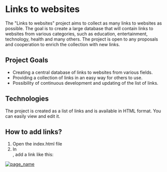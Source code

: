 # Links to websites

The "Links to websites" project aims to collect as many links to websites as possible. The goal is to create a large database that will contain links to websites from various categories, such as education, entertainment, technology, health and many others. The project is open to any proposals and cooperation to enrich the collection with new links.

## Project Goals

- Creating a central database of links to websites from various fields.
- Providing a collection of links in an easy way for others to use.
- Possibility of continuous development and updating of the list of links.

## Technologies

The project is created as a list of links and is available in HTML format. You can easily view and edit it.

## How to add links?

1. Open the index.html file
2. In <div class="container">, add a link like this:

<a href="link_to_page" target="_blank" class="link-card">
<img src="page_logo" alt="page_name">
</a>
